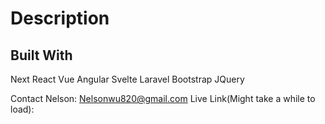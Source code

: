 # Description 


## Built With

Next
React
Vue
Angular
Svelte
Laravel
Bootstrap
JQuery

Contact
Nelson: Nelsonwu820@gmail.com
Live Link(Might take a while to load): 
